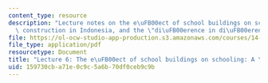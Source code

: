 ```yaml
---
content_type: resource
description: "Lecture notes on the e\uFB00ect of school buildings on schooling, school\
  \ construction in Indonesia, and the \"di\uFB00erence in di\uFB00erences\" methodology."
file: https://ol-ocw-studio-app-production.s3.amazonaws.com/courses/14-74-foundations-of-development-policy-spring-2009/159730cba71e0c9c5a6b70df0ceb9c9b_MIT14_74s09_lec06.pdf
file_type: application/pdf
resourcetype: Document
title: "Lecture 6: The e\uFB00ect of school buildings on schooling: A \"natural  experiment\""
uid: 159730cb-a71e-0c9c-5a6b-70df0ceb9c9b
---
```

